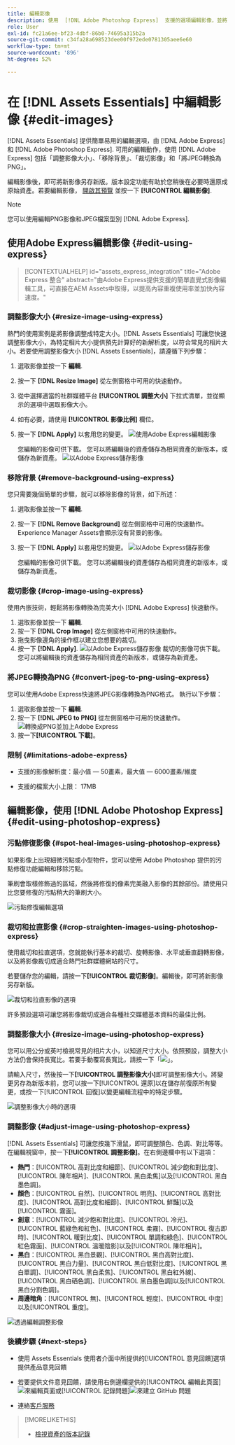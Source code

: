 ```yaml
---
title: 編輯影像
description: 使用  [!DNL Adobe Photoshop Express]  支援的選項編輯影像，並將更新的影像另存新版。
role: User
exl-id: fc21a6ee-bf23-4dbf-86b0-74695a315b2a
source-git-commit: c34fa28a698523dee00f972ede0781305aee6e60
workflow-type: tm+mt
source-wordcount: '896'
ht-degree: 52%

---
```


# 在 [!DNL Assets Essentials] 中編輯影像 {#edit-images}

[!DNL Assets Essentials] 提供簡單易用的編輯選項，由 [!DNL Adobe Express] 和 [!DNL Adobe Photoshop Express]. 可用的編輯動作，使用 [!DNL Adobe Express] 包括「調整影像大小」、「移除背景」、「裁切影像」和「將JPEG轉換為PNG」。

編輯影像後，即可將新影像另存新版。版本設定功能有助於您稍後在必要時還原成原始資產。若要編輯影像， [開啟其預覽](/help/using/navigate-view.md#preview-assets) 並按一下 **[!UICONTROL 編輯影像]**.

>[!NOTE]
>
>您可以使用編輯PNG影像和JPEG檔案型別 [!DNL Adobe Express].

<!--The editing actions that are available are Spot healing, Crop and straighten, Resize image, and Adjust image.-->

## 使用Adobe Express編輯影像 {#edit-using-express}

>[!CONTEXTUALHELP]
>id="assets_express_integration"
>title="Adobe Express 整合"
>abstract="由Adobe Express提供支援的簡單直覺式影像編輯工具，可直接在AEM Assets中取得，以提高內容重複使用率並加快內容速度。"

### 調整影像大小 {#resize-image-using-express}

熱門的使用案例是將影像調整成特定大小。[!DNL Assets Essentials] 可讓您快速調整影像大小，為特定相片大小提供預先計算好的新解析度，以符合常見的相片大小。若要使用調整影像大小 [!DNL Assets Essentials]，請遵循下列步驟：

1. 選取影像並按一下 **編輯**.
2. 按一下 **[!DNL Resize Image]** 從左側窗格中可用的快速動作。
3. 從中選擇適當的社群媒體平台 **[!UICONTROL 調整大小]** 下拉式清單，並從顯示的選項中選取影像大小。
4. 如有必要，請使用 **[!UICONTROL 影像比例]** 欄位。
5. 按一下 **[!DNL Apply]** 以套用您的變更。
   ![使用Adobe Express編輯影像](/help/using/assets/adobe-express-resize-image.png)

   您編輯的影像可供下載。 您可以將編輯後的資產儲存為相同資產的新版本，或儲存為新資產。
   ![以Adobe Express儲存影像](/help/using/assets/adobe-express-resize-save.png)

### 移除背景 {#remove-background-using-express}

您只需要幾個簡單的步驟，就可以移除影像的背景，如下所述：

1. 選取影像並按一下 **編輯**.
2. 按一下 **[!DNL Remove Background]** 從左側窗格中可用的快速動作。 Experience Manager Assets會顯示沒有背景的影像。
3. 按一下 **[!DNL Apply]** 以套用您的變更。
   ![以Adobe Express儲存影像](/help/using/assets/adobe-express-remove-background.png)

   您編輯的影像可供下載。 您可以將編輯後的資產儲存為相同資產的新版本，或儲存為新資產。

### 裁切影像 {#crop-image-using-express}

使用內嵌技術，輕鬆將影像轉換為完美大小 [!DNL Adobe Express] 快速動作。

1. 選取影像並按一下 **編輯**.
2. 按一下 **[!DNL Crop Image]** 從左側窗格中可用的快速動作。
3. 拖曳影像邊角的操作框以建立您想要的裁切。
4. 按一下 **[!DNL Apply]**.
   ![以Adobe Express儲存影像](/help/using/assets/adobe-express-crop-image.png)
裁切的影像可供下載。 您可以將編輯後的資產儲存為相同資產的新版本，或儲存為新資產。

### 將JPEG轉換為PNG {#convert-jpeg-to-png-using-express}

您可以使用Adobe Express快速將JPEG影像轉換為PNG格式。 執行以下步驟：

1. 選取影像並按一下 **編輯**.
2. 按一下 **[!DNL JPEG to PNG]** 從左側窗格中可用的快速動作。
   ![轉換成PNG並加上Adobe Express](/help/using/assets/adobe-express-convert-image.png)
3. 按一下&#x200B;**[!UICONTROL 下載]**。

### 限制 {#limitations-adobe-express}

* 支援的影像解析度：最小值 — 50畫素，最大值 — 6000畫素/維度

* 支援的檔案大小上限： 17MB

## 編輯影像，使用 [!DNL Adobe Photoshop Express] {#edit-using-photoshop-express}

<!--
After editing an image, you can save the new image as a new version. Versioning helps you to revert to the original asset later, if needed. To edit an image, [open its preview](/help/using/navigate-view.md#preview-assets) and click **[!UICONTROL Edit Image]** ![edit icon](assets/do-not-localize/edit-icon.png) from the rail on the right.

![Options to edit an image](assets/edit-image2.png)

*Figure: The options to edit images are powered by [!DNL Adobe Photoshop Express].*
-->

### 污點修復影像 {#spot-heal-images-using-photoshop-express}

如果影像上出現細微污點或小型物件，您可以使用 Adobe Photoshop 提供的污點修復功能編輯和移除污點。

筆刷會取樣修飾過的區域，然後將修復的像素完美融入影像的其餘部份。請使用只比您要修復的污點稍大的筆刷大小。

![污點修復編輯選項](assets/edit-spot-healing.png)

<!-- 
TBD: See if we should give backlinks to PS docs for these concepts.
For more information about how Spot Healing works in Photoshop, see [retouching and repairing photos](https://helpx.adobe.com/photoshop/using/retouching-repairing-images.html). 
-->

### 裁切和拉直影像 {#crop-straighten-images-using-photoshop-express}

使用裁切和拉直選項，您就能執行基本的裁切、旋轉影像、水平或垂直翻轉影像，以及將影像裁切成適合熱門社群媒體網站的尺寸。

若要儲存您的編輯，請按一下&#x200B;**[!UICONTROL 裁切影像]**。編輯後，即可將新影像另存新版。

![裁切和拉直影像的選項](assets/edit-crop-straighten.png)

許多預設選項可讓您將影像裁切成適合各種社交媒體基本資料的最佳比例。

### 調整影像大小 {#resize-image-using-photoshop-express}

您可以用公分或英吋檢視常見的相片大小，以知道尺寸大小。依照預設，調整大小方法仍會保持長寬比。若要手動覆寫長寬比，請按一下「![](assets/do-not-localize/lock-closed-icon.png)」。

請輸入尺寸，然後按一下&#x200B;**[!UICONTROL 調整影像大小]**&#x200B;即可調整影像大小。將變更另存為新版本前，您可以按一下[!UICONTROL 還原]以在儲存前復原所有變更，或按一下[!UICONTROL  回復]以變更編輯流程中的特定步驟。

![調整影像大小時的選項](assets/resize-image.png)

### 調整影像 {#adjust-image-using-photoshop-express}

[!DNL Assets Essentials] 可讓您按幾下滑鼠，即可調整顏色、色調、對比等等。在編輯視窗中，按一下&#x200B;**[!UICONTROL 調整影像]**。在右側邊欄中有以下選項：

* **熱門**：[!UICONTROL 高對比度和細節]、[!UICONTROL 減少飽和對比度]、[!UICONTROL 陳年相片]、[!UICONTROL 黑白柔焦]以及[!UICONTROL 黑白墨色調]。
* **顏色**：[!UICONTROL 自然]、[!UICONTROL 明亮]、[!UICONTROL 高對比度]、[!UICONTROL 高對比度和細節]、[!UICONTROL 鮮豔]以及[!UICONTROL 霧面]。
* **創意**：[!UICONTROL 減少飽和對比度]、[!UICONTROL 冷光]、[!UICONTROL 藍綠色和紅色]、[!UICONTROL 柔霧]、[!UICONTROL 復古即時]、[!UICONTROL 暖對比度]、[!UICONTROL 單調和綠色]、[!UICONTROL 紅色霧面]、[!UICONTROL 溫暖陰影]以及[!UICONTROL 陳年相片]。
* **黑白**：[!UICONTROL 黑白景觀]、[!UICONTROL 黑白高對比度]、[!UICONTROL 黑白力量]、[!UICONTROL 黑白低對比度]、[!UICONTROL 黑白單調]、[!UICONTROL 黑白柔焦]、[!UICONTROL 黑白紅外線]、[!UICONTROL 黑白硒色調]、[!UICONTROL 黑白墨色調]以及[!UICONTROL 黑白分割色調]。
* **周邊暗角**：[!UICONTROL 無]、[!UICONTROL 輕度]、[!UICONTROL 中度]以及[!UICONTROL 重度]。

![透過編輯調整影像](assets/adjust-image.png)

<!--
TBD: Insert a video of the available social media options.
-->

### 後續步驟 {#next-steps}

* 使用 Assets Essentials 使用者介面中所提供的[!UICONTROL 意見回饋]選項提供產品意見回饋

* 若要提供文件意見回饋，請使用右側邊欄提供的[!UICONTROL 編輯此頁面]![來編輯頁面](assets/do-not-localize/edit-page.png)或[!UICONTROL 記錄問題]![來建立 GitHub 問題](assets/do-not-localize/github-issue.png)

* 連絡[客戶服務](https://experienceleague.adobe.com/?support-solution=General#support)

>[!MORELIKETHIS]
>
>* [檢視資產的版本記錄](/help/using/navigate-view.md)
